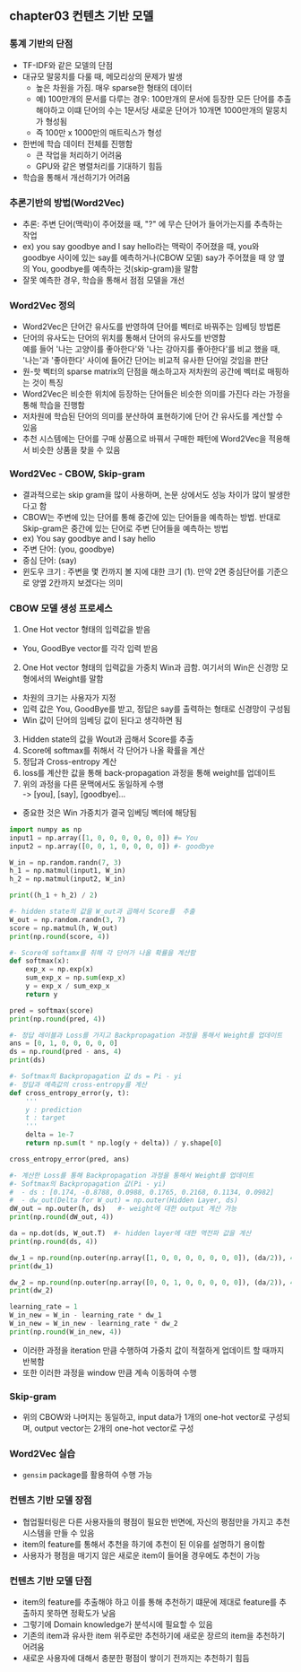 ## chapter03 컨텐츠 기반 모델

### 통계 기반의 단점
- TF-IDF와 같은 모델의 단점
- 대규모 말뭉치를 다룰 때, 메모리상의 문제가 발생
  - 높은 차원을 가짐. 매우 sparse한 형태의 데이터
  - 예) 100만개의 문서를 다루는 경우: 100만개의 문서에 등장한 모든 단어를 추출해야하고 이떄 단어의 수는 1문서당 새로운 단어가 10개면 1000만개의 말뭉치가 형성됨
  - 즉 100만 x 1000만의 매트릭스가 형성
- 한번에 학습 데이터 전체를 진행함
  - 큰 작업을 처리하기 어려움
  - GPU와 같은 병렬처리를 기대하기 힘듬
- 학습을 통해서 개선하기가 어려움  

### 추론기반의 방법(Word2Vec)
- 추론: 주변 단어(맥락)이 주어졌을 때, "?" 에 무슨 단어가 들어가는지를 추측하는 작업
- ex) you say goodbye and I say hello라는 맥락이 주어졌을 때, you와 goodbye 사이에 있는 say를 예측하거나(CBOW 모델) say가 주어졌을 때 양 옆의 You, goodbye를 예측하는 것(skip-gram)을 말함
- 잘못 예측한 경우, 학습을 통해서 점점 모델을 개선

### Word2Vec 정의
- Word2Vec은 단어간 유사도를 반영하여 단어를 벡터로 바꿔주는 임베딩 방법론
- 단어의 유사도는 단어의 위치를 통해서 단어의 유사도를 반영함  
  예를 들어 '나는 고양이를 좋아한다'와 '나는 강아지를 좋아한다'를 비교 했을 때, '나는'과 '좋아한다' 사이에 들어간 단어는 비교적 유사한 단어일 것임을 판단
- 원-핫 벡터의 sparse matrix의 단점을 해소하고자 저차원의 공간에 벡터로 매핑하는 것이 특징
- Word2Vec은 비슷한 위치에 등장하는 단어들은 비슷한 의미를 가진다 라는 가정을 통해 학습을 진행함
- 저차원에 학습된 단어의 의미를 분산하여 표현하기에 단어 간 유사도를 계산할 수 있음
- 추천 시스템에는 단어를 구매 상품으로 바꿔서 구매한 패턴에 Word2Vec을 적용해서 비슷한 상품을 찾을 수 있음

### Word2Vec - CBOW, Skip-gram
- 결과적으로는 skip gram을 많이 사용하며, 논문 상에서도 성능 차이가 많이 발생한다고 함
- CBOW는 주변에 있는 단어를 통해 중간에 있는 단어들을 예측하는 방법. 반대로 Skip-gram은 중간에 있는 단어로 주변 단어들을 예측하는 방법
- ex) You say goodbye and I say hello
- 주변 단어: (you, goodbye)
- 중심 단어: (say)
- 윈도우 크기 : 주변을 몇 칸까지 볼 지에 대한 크기 (1). 만약 2면 중심단어를 기준으로 양옆 2칸까지 보겠다는 의미

### CBOW 모델 생성 프로세스
1. One Hot vector 형태의 입력값을 받음
  - You, GoodBye vector를 각각 입력 받음 
2. One Hot vector 형태의 입력값을 가중치 Win과 곱함. 여기서의 Win은 신경망 모형에서의 Weight를 말함  
  - 차원의 크기는 사용자가 지정
  - 입력 값은 You, GoodBye를 받고, 정답은 say를 출력하는 형태로 신경망이 구성됨
  - Win 값이 단어의 임베딩 값이 된다고 생각하면 됨
3. Hidden state의 값을 Wout과 곱해서 Score를 추출
4. Score에 softmax를 취해서 각 단어가 나올 확률을 계산
5. 정답과 Cross-entropy 계산
6. loss를 계산한 값을 통해 back-propagation 과정을 통해 weight를 업데이트
7. 위의 과정을 다른 문맥에서도 동일하게 수행  
   -> [you], [say], [goodbye]...
- 중요한 것은 Win 가중치가 결국 임베딩 벡터에 해당됨

~~~python
import numpy as np
input1 = np.array([1, 0, 0, 0, 0, 0, 0]) #= You
input2 = np.array([0, 0, 1, 0, 0, 0, 0]) #- goodbye

W_in = np.random.randn(7, 3)
h_1 = np.matmul(input1, W_in)
h_2 = np.matmul(input2, W_in)

print((h_1 + h_2) / 2)

#- hidden state의 값을 W_out과 곱해서 Score를  추출
W_out = np.random.randn(3, 7)
score = np.matmul(h, W_out)
print(np.round(score, 4))

#- Score에 softamx를 취해 각 단어가 나올 확률을 계산함
def softmax(x):
    exp_x = np.exp(x)
    sum_exp_x = np.sum(exp_x)
    y = exp_x / sum_exp_x
    return y

pred = softmax(score)
print(np.round(pred, 4))

#- 정답 레이블과 Loss를 가지고 Backpropagation 과정을 통해서 Weight를 업데이트
ans = [0, 1, 0, 0, 0, 0, 0]   
ds = np.round(pred - ans, 4)
print(ds)

#- Softmax의 Backpropagation 값 ds = Pi - yi
#- 정답과 예측값의 cross-entropy를 계산
def cross_entropy_error(y, t):
    '''
    y : prediction
    t : target
    '''
    delta = 1e-7
    return np.sum(t * np.log(y + delta)) / y.shape[0]

cross_entropy_error(pred, ans)

#- 계산한 Loss를 통해 Backpropagation 과정을 통해서 Weight를 업데이트
#- Softmax의 Backpropagation 값(Pi - yi)
#  - ds : [0.174, -0.8788, 0.0988, 0.1765, 0.2168, 0.1134, 0.0982]
#  - dw_out(Delta for W_out) = np.outer(Hidden Layer, ds)
dW_out = np.outer(h, ds)   #- weight에 대한 output 계산 가능 
print(np.round(dW_out, 4))

da = np.dot(ds, W_out.T)  #- hidden layer에 대한 역전파 값을 계산
print(np.round(ds, 4))

dw_1 = np.round(np.outer(np.array([1, 0, 0, 0, 0, 0, 0, 0]), (da/2)), 4) 
print(dw_1)

dw_2 = np.round(np.outer(np.array([0, 0, 1, 0, 0, 0, 0, 0]), (da/2)), 4) 
print(dw_2)

learning_rate = 1
W_in_new = W_in - learning_rate * dw_1
W_in_new = W_in_new - learning_rate * dw_2
print(np.round(W_in_new, 4))
~~~
- 이러한 과정을 iteration 만큼 수행하여 가중치 값이 적절하게 업데이트 할 때까지 반복함
- 또한 이러한 과정을 window 만큼 계속 이동하여 수행

### Skip-gram 
- 위의 CBOW와 나머지는 동일하고, input data가 1개의 one-hot vector로 구성되며, output vector는 2개의 one-hot vector로 구성

### Word2Vec 실습
- `gensim` package를 활용하여 수행 가능

### 컨텐츠 기반 모델 장점
- 협업필터링은 다른 사용자들의 평점이 필요한 반면에, 자신의 평점만을 가지고 추천시스템을 만들 수 있음
- item의 feature를 통해서 추천을 하기에 추천이 된 이유를 설명하기 용이함
- 사용자가 평점을 매기지 않은 새로운 item이 들어올 경우에도 추천이 가능 

### 컨텐츠 기반 모델 단점
- item의 feature를 추출해야 하고 이를 통해 추천하기 떄문에 제대로 feature를 추출하지 못하면 정확도가 낮음
- 그렇기에 Domain knowledge가 분석시에 필요할 수 있음
- 기존의 item과 유사한 item 위주로만 추천하기에 새로운 장르의 item을 추천하기 어려움
- 새로운 사용자에 대해서 충분한 평점이 쌓이기 전까지는 추천하기 힘듬